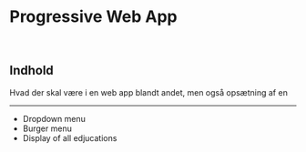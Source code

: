 # Progressive Web App
<br>

## Indhold <br>
Hvad der skal være i en web app blandt andet, men også opsætning af en
<hr>

* Dropdown menu
* Burger menu
* Display of all edjucations